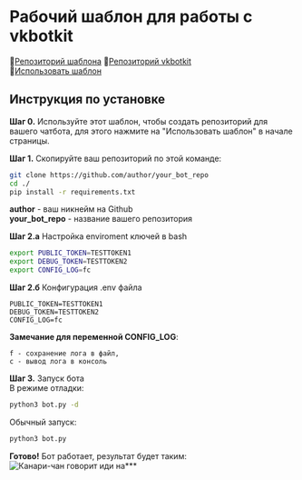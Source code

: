 # Рабочий шаблон для работы с vkbotkit
📕[Репозиторий шаблона](https://github.com/kensoi/vkbotkit) 
📘[Репозиторий vkbotkit](https://github.com/kensoi/vkbotkit)  
📄[Использовать шаблон](https://github.com/kensoi/vkbotkit_template/generate)

## Инструкция по установке
**Шаг 0.** Используйте этот шаблон, чтобы создать репозиторий для вашего чатбота, для этого нажмите на "Использовать шаблон" в начале страницы.

**Шаг 1.** Скопируйте ваш репозиторий по этой команде:
```sh
git clone https://github.com/author/your_bot_repo
cd ./
pip install -r requirements.txt
```
**author** - ваш никнейм на Github  
**your_bot_repo** - название вашего репозитория

**Шаг 2.а** Настройка enviroment ключей в bash
```sh
export PUBLIC_TOKEN=TESTTOKEN1
export DEBUG_TOKEN=TESTTOKEN2
export CONFIG_LOG=fc
```

**Шаг 2.б** Конфигурация .env файла
```
PUBLIC_TOKEN=TESTTOKEN1
DEBUG_TOKEN=TESTTOKEN2
CONFIG_LOG=fc
```

**Замечание для переменной CONFIG_LOG**: 
```
f - сохранение лога в файл,
c - вывод лога в консоль
```

**Шаг 3.** Запуск бота  
В режиме отладки:
```sh
python3 bot.py -d
```

Обычный запуск:
```sh
python3 bot.py
```


**Готово!** Бот работает, результат будет таким:
![Канари-чан говорит иди на***](https://sun3-11.userapi.com/s/v1/ig2/vP4GRtbDgJsUd5OXLssGVf132-I4QaiT_iGnZEzefuBSBxijiOsS0oFYBgn615iZzKJhqy8EwgC1MSYeR3yBHLi1.jpg?size=814x302&quality=96&type=album)